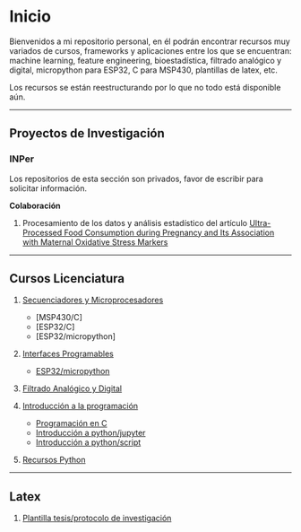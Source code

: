 # Inicio

Bienvenidos a mi repositorio personal, en él podrán encontrar recursos muy variados de cursos, frameworks y aplicaciones entre los que se encuentran: machine learning, feature engineering, bioestadística, filtrado analógico y digital, micropython para ESP32, C para MSP430, plantillas de latex, etc.

Los recursos se están reestructurando por lo que no todo está disponible aún.

---
## Proyectos de Investigación
### INPer
Los repositorios de esta sección son privados, favor de escribir para solicitar información.

**Colaboración**
1. Procesamiento de los datos y análisis estadístico del artículo [Ultra-Processed Food Consumption during Pregnancy and Its Association with Maternal Oxidative Stress Markers](https://doi.org/10.3390/antiox11071415)


---
## Cursos Licenciatura
1. [Secuenciadores y Microprocesadores](../../../symp)
    - [MSP430/C]
    - [ESP32/C]
    - [ESP32/micropython]
1. [Interfaces Programables](../../../ip)
    - [ESP32/micropython](../../../ip/tree/main/ESP32/micropython)
1. [Filtrado Analógico y Digital](../../../FAyD)

1. [Introducción a la programación](../../../programacion)
    - [Programación en C](../../../programacion_c)
    - [Introducción a python/jupyter](#)
    - [Introducción a python/script](#)

1. [Recursos Python](../../../python)
---
## Latex
1. [Plantilla tesis/protocolo de investigación](../../../plantilla_tesis_uam)
